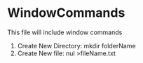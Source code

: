 # WindowCommands
This file will include window commands <br />
1. Create New Directory: mkdir folderName <br />
2. Create New file: nul >fileName.txt
